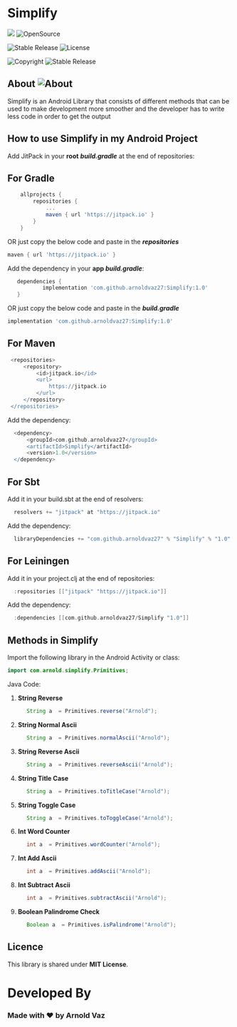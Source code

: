 # Simplify

[![](https://jitpack.io/v/arnoldvaz27/Simplify.svg)](https://jitpack.io/#arnoldvaz27/Simplify)
![OpenSource](https://img.shields.io/badge/Open%20Source-All%20pull%20requests%20will%20be%20verified%20and%20accepted-brightgreen)

![Stable Release](https://img.shields.io/badge/status-stable%20release-red)
![License](https://img.shields.io/badge/License-MIT-purple)

![Copyright](https://img.shields.io/badge/Copyright%202021-Arnold%20Alwyn%20Vaz-blue)
![Stable Release](https://img.shields.io/badge/status-stable%20release-red)

## About ![About](https://img.shields.io/badge/Simplify-About-orange)
Simplify is an Android Library that consists of different methods that can be used to make development more smoother and the developer has to write less code in order to get the output

## How to use Simplify in my Android Project
Add JitPack in your **root** ***build.gradle*** at the end of repositories:

 ## For Gradle

```gradle
	allprojects {
		repositories {
			...
			maven { url 'https://jitpack.io' }
		}
	}
 ```
 OR just copy the below code and paste in the ***repositories***
 ```gradle
maven { url 'https://jitpack.io' }
```

  Add the dependency in your **app *build.gradle***:
 
 ```gradle
 	dependencies {
	        implementation 'com.github.arnoldvaz27:Simplify:1.0'
	}
 ```
  OR just copy the below code and paste in the ***build.gradle***
```gradle
implementation 'com.github.arnoldvaz27:Simplify:1.0'
```
 
 
 ## For Maven
   ```gradle
 	<repositories>
		<repository>
		    <id>jitpack.io</id>
		    <url>
		    	https://jitpack.io
		    </url>
		</repository>
	</repositories>
   ```
   
 Add the dependency:
  ```gradle
	<dependency>
	    <groupId>com.github.arnoldvaz27</groupId>
	    <artifactId>Simplify</artifactId>
	    <version>1.0</version>
	</dependency>
 ```
 
 ## For Sbt
 Add it in your build.sbt at the end of resolvers:
   ```gradle
 	 resolvers += "jitpack" at "https://jitpack.io"
   ```
    
 Add the dependency:
  ```gradle
	libraryDependencies += "com.github.arnoldvaz27" % "Simplify" % "1.0"
 ```
 ## For Leiningen
 Add it in your project.clj at the end of repositories:
   ```gradle
 	 :repositories [["jitpack" "https://jitpack.io"]]
   ```
   
 Add the dependency:
  ```gradle
	:dependencies [[com.github.arnoldvaz27/Simplify "1.0"]]
 ```
 
 
 ## Methods in Simplify
 Import the following library in the Android Activity or class:
 
```Java
import com.arnold.simplify.Primitives;
```
Java Code:
1) **String Reverse** 
  ```Java
        String a  = Primitives.reverse("Arnold");
 ```
 
2) **String Normal Ascii**
  ```Java
        String a  = Primitives.normalAscii("Arnold");
 ```
 
3) **String Reverse Ascii**
  ```Java
        String a  = Primitives.reverseAscii("Arnold");
 ```
 
4) **String Title Case**
  ```Java
        String a  = Primitives.toTitleCase("Arnold");
 ```
 
5) **String Toggle Case**
  ```Java
        String a  = Primitives.toToggleCase("Arnold");
 ```
 
6) **Int Word Counter**
  ```Java
        int a  = Primitives.wordCounter("Arnold");
 ```
 
7) **Int Add Ascii**
  ```Java
        int a  = Primitives.addAscii("Arnold");
 ```
 
8) **Int Subtract Ascii**
  ```Java
        int a  = Primitives.subtractAscii("Arnold");
 ```
 
9) **Boolean Palindrome Check**
  ```Java
        Boolean a  = Primitives.isPalindrome("Arnold");
 ```
 
 ## Licence
This library is shared under **MIT License**.

 # Developed By

 ### Made with ♥ by Arnold Vaz
